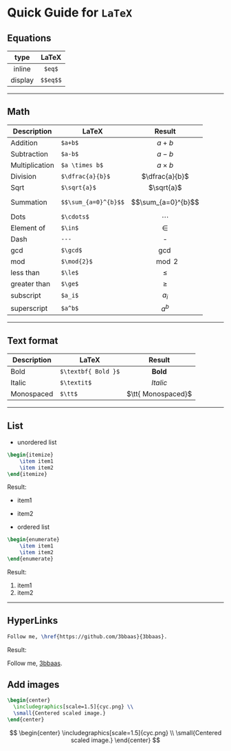 # Quick Guide for ```LaTeX```

## Equations

|  type   |  LaTeX   |
|:-------:|:--------:|
| inline  |  `$eq$`  |
| display | `$$eq$$` |

---

## Math

| Description    | LaTeX                |       Result       |
|----------------|----------------------|:------------------:|
| Addition       | `$a+b$`              |       $a+b$        |
| Subtraction    | `$a-b$`              |       $a-b$        |
| Multiplication | `$a \times b$`       |    $a \times b$    |
| Division       | `$\dfrac{a}{b}$`     |   $\dfrac{a}{b}$   |
| Sqrt           | `$\sqrt{a}$`         |     $\sqrt{a}$     |
| Summation      | `$$\sum_{a=0}^{b}$$` | $$\sum_{a=0}^{b}$$ |
| Dots           | `$\cdots$`           |      $\cdots$      |
| Element of     | `$\in$`              |       $\in$        |
| Dash           | `---`                |         -          |
| gcd            | `$\gcd$`             |       $\gcd$       |
| mod            | `$\mod{2}$`          |     $\mod{2}$      |
| less than      | `$\le$`              |       $\le$        |
| greater than   | `$\ge$`              |       $\ge$        |
| subscript      | `$a_i$`              |       $a_i$        |
| superscript    | `$a^b$`              |       $a^b$        |

---

## Text format

| Description | LaTeX               |       Result        |
|-------------|---------------------|:-------------------:|
| Bold        | `$\textbf{ Bold }$` |  $\textbf{ Bold }$  |
| Italic      | `$\textit$`         | $\textit{ Italic }$ |
| Monospaced  | `$\tt$`             | $\tt{ Monospaced}$  |

---

## List

- unordered list

```latex
\begin{itemize}
    \item item1
    \item item2
\end{itemize}
```

Result:

- item1
- item2

- ordered list

```latex
\begin{enumerate}
    \item item1
    \item item2
\end{enumerate}
```

Result:

1. item1
2. item2

---

## HyperLinks

```latex
Follow me, \href{https://github.com/3bbaas}{3bbaas}.
``` 

Result:

Follow me, [3bbaas](https://github.com/3bbaas).

## Add images

```latex
\begin{center}
  \includegraphics[scale=1.5]{cyc.png} \\
  \small{Centered scaled image.}
\end{center}
```
$$
\begin{center}
\includegraphics[scale=1.5]{cyc.png} \\
\small{Centered scaled image.}
\end{center}
$$